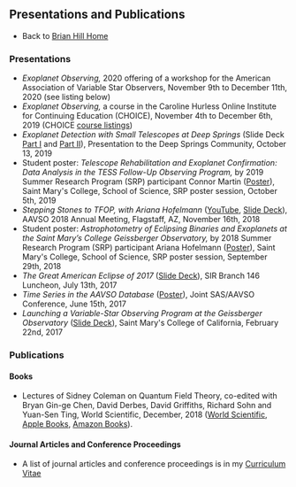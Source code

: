 
## Presentations and Publications

* Back to [Brian Hill Home](./index.html)

### Presentations

* *Exoplanet Observing,* 2020 offering of a workshop for the American Association of Variable Star Observers, November 9th to December 11th, 2020 (see listing below)
* *Exoplanet Observing,* a course in the Caroline Hurless Online Institute for Continuing Education (CHOICE), November 4th to December 6th, 2019 (CHOICE [course listings](https://www.aavso.org/choice-schedule-registration-2019-non-members))
* *Exoplanet Detection with Small Telescopes at Deep Springs* (Slide Deck [Part I](./resources/AstronomyAtDeepSprings-I.pdf) and [Part II](./resources/AstronomyAtDeepSprings-II.pdf)), Presentation to the Deep Springs Community, October 13, 2019
* Student poster: *Telescope Rehabilitation and Exoplanet Confirmation: Data Analysis in the TESS Follow-Up Observing Program,* by 2019 Summer Research Program (SRP) participant Connor Martin ([Poster](http://physics.stmarys-ca.edu/faculty/brianhill/presentations/ConnorMartinPoster-2019-10-05.pdf)), Saint Mary's College, School of Science, SRP poster session, October 5th, 2019
* *Stepping Stones to TFOP, with Ariana Hofelmann* ([YouTube](https://youtu.be/h5b97UAl02g), [Slide Deck](./resources/SteppingStones-AAVSO-2018-11-16.pdf)), AAVSO 2018 Annual Meeting, Flagstaff, AZ, November 16th, 2018
* Student poster: *Astrophotometry of Eclipsing Binaries and Exoplanets at the Saint Mary’s College Geissberger Observatory,* by 2018 Summer Research Program (SRP) participant Ariana Hofelmann ([Poster](./resources/ArianaHofelmannPoster-2018-09-29.pdf)), Saint Mary's College, School of Science, SRP poster session, September 29th, 2018
* *The Great American Eclipse of 2017* ([Slide Deck](./resources/Eclipse2017-SIR146-2017-07-13.pdf)), SIR Branch 146 Luncheon, July 13th, 2017
* *Time Series in the AAVSO Database* ([Poster](http://physics.stmarys-ca.edu/faculty/brianhill/presentations/TimeSeriesPoster-2017-06-15.pdf)), Joint SAS/AAVSO Conference, June 15th, 2017
* *Launching a Variable-Star Observing Program at the Geissberger Observatory* ([Slide Deck](./resources/VSO-2017-02-22.pdf)), Saint Mary's College of California, February 22nd, 2017

### Publications

#### Books

* Lectures of Sidney Coleman on Quantum Field Theory, co-edited with Bryan Gin-ge Chen, David Derbes, David Griffiths, Richard Sohn and Yuan-Sen Ting, World Scientific, December, 2018 ([World Scientific](https://www.worldscientific.com/worldscibooks/10.1142/9371), [Apple Books](https://itunes.apple.com/us/book/lectures-of-sidney-coleman-on-quantum-field-theory/id1442248731?mt=11), [Amazon Books](https://www.amazon.com/Lectures-Sidney-Coleman-Quantum-Theory-ebook/dp/B07KFB9ZMY/ref=mt_kindle?_encoding=UTF8&me=&qid=)).

#### Journal Articles and Conference Proceedings

* A list of journal articles and conference proceedings is in my [Curriculum Vitae](./resources/CurriculumVitae.pdf)
